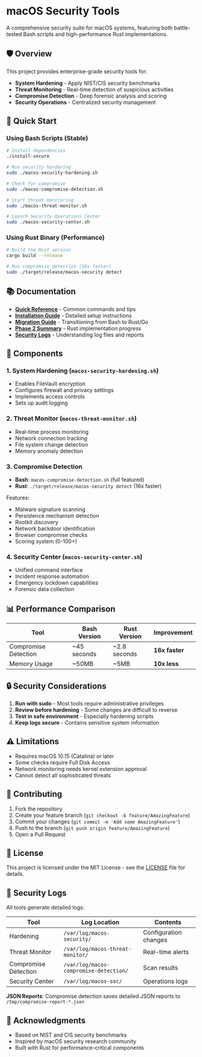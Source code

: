 # macOS Security Tools

A comprehensive security suite for macOS systems, featuring both battle-tested Bash scripts and high-performance Rust implementations.

## 🛡️ Overview

This project provides enterprise-grade security tools for:
- **System Hardening** - Apply NIST/CIS security benchmarks
- **Threat Monitoring** - Real-time detection of suspicious activities  
- **Compromise Detection** - Deep forensic analysis and scoring
- **Security Operations** - Centralized security management

## 🚀 Quick Start

### Using Bash Scripts (Stable)

```bash
# Install dependencies
./install-secure

# Run security hardening
sudo ./macos-security-hardening.sh

# Check for compromise
sudo ./macos-compromise-detection.sh

# Start threat monitoring
sudo ./macos-threat-monitor.sh

# Launch Security Operations Center
sudo ./macos-security-center.sh
```

### Using Rust Binary (Performance)

```bash
# Build the Rust version
cargo build --release

# Run compromise detection (16x faster)
sudo ./target/release/macos-security detect
```

## 📚 Documentation

- [**Quick Reference**](docs/QUICK_REFERENCE.md) - Common commands and tips
- [**Installation Guide**](docs/INSTALL.md) - Detailed setup instructions
- [**Migration Guide**](docs/MIGRATION_GUIDE.md) - Transitioning from Bash to Rust/Go
- [**Phase 2 Summary**](docs/PHASE2_SUMMARY.md) - Rust implementation progress
- [**Security Logs**](#security-logs) - Understanding log files and reports

## 🔧 Components

### 1. System Hardening (`macos-security-hardening.sh`)
- Enables FileVault encryption
- Configures firewall and privacy settings
- Implements access controls
- Sets up audit logging

### 2. Threat Monitor (`macos-threat-monitor.sh`)
- Real-time process monitoring
- Network connection tracking
- File system change detection
- Memory anomaly detection

### 3. Compromise Detection 
- **Bash**: `macos-compromise-detection.sh` (full featured)
- **Rust**: `./target/release/macos-security detect` (16x faster)

Features:
- Malware signature scanning
- Persistence mechanism detection
- Rootkit discovery
- Network backdoor identification
- Browser compromise checks
- Scoring system (0-100+)

### 4. Security Center (`macos-security-center.sh`)
- Unified command interface
- Incident response automation
- Emergency lockdown capabilities
- Forensic data collection

## 📊 Performance Comparison

| Tool | Bash Version | Rust Version | Improvement |
|------|--------------|--------------|-------------|
| Compromise Detection | ~45 seconds | ~2.8 seconds | **16x faster** |
| Memory Usage | ~50MB | ~5MB | **10x less** |

## 🔒 Security Considerations

1. **Run with sudo** - Most tools require administrative privileges
2. **Review before hardening** - Some changes are difficult to reverse
3. **Test in safe environment** - Especially hardening scripts
4. **Keep logs secure** - Contains sensitive system information

## ⚠️ Limitations

- Requires macOS 10.15 (Catalina) or later
- Some checks require Full Disk Access
- Network monitoring needs kernel extension approval
- Cannot detect all sophisticated threats

## 🤝 Contributing

1. Fork the repository
2. Create your feature branch (`git checkout -b feature/AmazingFeature`)
3. Commit your changes (`git commit -m 'Add some AmazingFeature'`)
4. Push to the branch (`git push origin feature/AmazingFeature`)
5. Open a Pull Request

## 📄 License

This project is licensed under the MIT License - see the [LICENSE](LICENSE) file for details.

## 📁 Security Logs

All tools generate detailed logs:

| Tool | Log Location | Contents |
|------|--------------|----------|
| Hardening | `/var/log/macos-security/` | Configuration changes |
| Threat Monitor | `/var/log/macos-threat-monitor/` | Real-time alerts |
| Compromise Detection | `/var/log/macos-compromise-detection/` | Scan results |
| Security Center | `/var/log/macos-soc/` | Operations logs |

**JSON Reports**: Compromise detection saves detailed JSON reports to `/tmp/compromise-report-*.json`

## 🙏 Acknowledgments

- Based on NIST and CIS security benchmarks
- Inspired by macOS security research community
- Built with Rust for performance-critical components 
